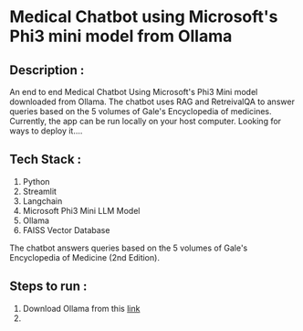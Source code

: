 # Medical Chatbot using Microsoft's Phi3 mini model from Ollama

## Description : 
An end to end Medical Chatbot Using Microsoft's Phi3 Mini model downloaded from Ollama. The chatbot uses RAG and RetreivalQA to answer queries based on the 5 volumes of Gale's Encyclopedia of medicines. Currently, the app can be run locally on your host computer. Looking for ways to deploy it....

## Tech Stack : 
1. Python
2. Streamlit
3. Langchain
4. Microsoft Phi3 Mini LLM Model
5. Ollama
6. FAISS Vector Database

The chatbot answers queries based on the 5 volumes of Gale's Encyclopedia of Medicine (2nd Edition).

## Steps to run : 
1. Download Ollama from this [link](#https://ollama.com/)
2. 
